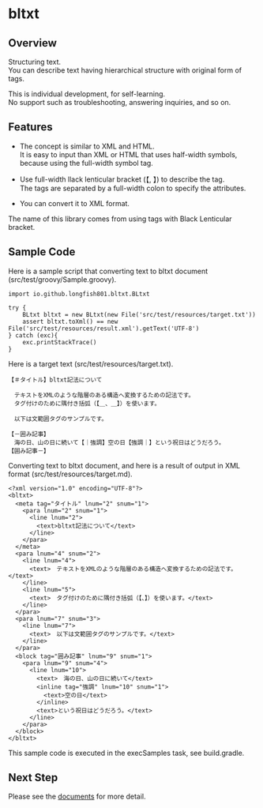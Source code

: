 ﻿# bltxt

## Overview

Structuring text.  
You can describe text having hierarchical structure with original form of tags.

This is individual development, for self-learning.  
No support such as troubleshooting, answering inquiries, and so on.

## Features

* The concept is similar to XML and HTML.  
  It is easy to input than XML or HTML that uses half-width symbols, because using the full-width symbol tag.

* Use full-width llack lenticular bracket (【, 】) to describe the tag.  
  The tags are separated by a full-width colon to specify the attributes.

* You can convert it to XML format.

The name of this library comes from using tags with Black Lenticular bracket.

## Sample Code

Here is a sample script that converting text to bltxt document (src/test/groovy/Sample.groovy).

```
import io.github.longfish801.bltxt.BLtxt

try {
	BLtxt bltxt = new BLtxt(new File('src/test/resources/target.txt'))
	assert bltxt.toXml() == new File('src/test/resources/result.xml').getText('UTF-8')
} catch (exc){
	exc.printStackTrace()
}
```

Here is a target text (src/test/resources/target.txt).

```
【＃タイトル】bltxt記法について

　テキストをXMLのような階層のある構造へ変換するための記法です。
　タグ付けのために隅付き括弧（【＿、＿】）を使います。

　以下は文範囲タグのサンプルです。

【－囲み記事】
　海の日、山の日に続いて【｜強調】空の日【強調｜】という祝日はどうだろう。
【囲み記事－】
```

Converting text to bltxt document, and here is a result of output in XML format (src/test/resources/target.md).

```
<?xml version="1.0" encoding="UTF-8"?>
<bltxt>
  <meta tag="タイトル" lnum="2" snum="1">
    <para lnum="2" snum="1">
      <line lnum="2">
        <text>bltxt記法について</text>
      </line>
    </para>
  </meta>
  <para lnum="4" snum="2">
    <line lnum="4">
      <text>　テキストをXMLのような階層のある構造へ変換するための記法です。</text>
    </line>
    <line lnum="5">
      <text>　タグ付けのために隅付き括弧（【、】）を使います。</text>
    </line>
  </para>
  <para lnum="7" snum="3">
    <line lnum="7">
      <text>　以下は文範囲タグのサンプルです。</text>
    </line>
  </para>
  <block tag="囲み記事" lnum="9" snum="1">
    <para lnum="9" snum="4">
      <line lnum="10">
        <text>　海の日、山の日に続いて</text>
        <inline tag="強調" lnum="10" snum="1">
          <text>空の日</text>
        </inline>
        <text>という祝日はどうだろう。</text>
      </line>
    </para>
  </block>
</bltxt>
```

This sample code is executed in the execSamples task, see build.gradle.

## Next Step

Please see the [documents](https://longfish801.github.io/maven/bltxt/) for more detail.

